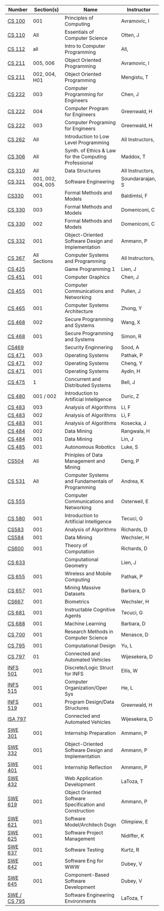| **Number** | **Section(s)** | **Name** | **Instructor** |
|------------|----------------|----------|----------------|
| [CS 100](../pdf_html/Fall2019/CS_100AvramovicI001.html) | 001 | Principles of Computing | Avramovic, I |
| [CS 110](../pdf_html/Fall2019/CS_110OttenJAll.html) | All | Essentials of Computer Science | Otten, J |
| [CS 112](../pdf_html/Fall2019/CS_112Allall.html) | all | Intro to Computer Programming | All, |
| [CS 211](../pdf_html/Fall2019/CS_211AvramovicI005_006.html) | 005, 006 | Object Oriented Programming | Avramovic, I |
| [CS 211](../pdf_html/Fall2019/CS_211MengistuT002_004_H01.pdf) | 002, 004, H01 | Object Oriented Programming | Mengistu, T |
| [CS 222](../pdf_html/Fall2019/CS_222ChenJ003.html) | 003 | Computer Programming for Engineers | Chen, J |
| [CS 222](../pdf_html/Fall2019/CS_222GreenwaldH004.pdf) | 004 | Computer Program for Engineers | Greenwald, H |
| [CS 222](../pdf_html/Fall2019/INFS_519GreenwaldH002.pdf) | 003 | Computer Programing for Engineers | Greenwald, H |
| [CS 262](../pdf_html/Fall2019/CS_262All_InstructorsAll.html) | All | Introduction to Low Level Programming | All Instructors, |
| [CS 306](../pdf_html/Fall2019/CS_306MaddoxTAll.html) | All | Synth. of Ethics & Law for the Computing Professional | Maddox, T |
| [CS 310](../pdf_html/Fall2019/CS_310All_InstructorsAll.html) | All | Data Structures | All Instructors, |
| [CS 321](../pdf_html/Fall2019/CS_321SoundararajanS001_002_004_005.pdf) | 001, 002, 004, 005 | Software Engineering | Soundararajan, S |
| [CS330](../pdf_html/Fall2019/CS330BaldimtsiF001.pdf) | 001 | Formal Methods and Models | Baldimtsi, F |
| [CS 330](../pdf_html/Fall2019/CS_330DomeniconiC003.html) | 003 | Formal Methods and Models | Domeniconi, C |
| [CS 330](../pdf_html/Fall2019/CS_330DomeniconiC002.html) | 002 | Formal Methods and Models | Domeniconi, C |
| [CS 332](../pdf_html/Fall2019/CS_332AmmannP001.html) | 001 | Object-Oriented Software Design and Implementation | Ammann, P |
| [CS 367](../pdf_html/Fall2019/CS_367All_InstructorsAll_Sections.html) | All Sections | Computer Systems and Programming | All Instructors, |
| [CS 425](../pdf_html/Fall2019/Game_Programming_1LienJ.html) |  | Game Programming 1 | Lien, J |
| [CS 451](../pdf_html/Fall2019/CS_451ChenJ001.html) | 001 | Computer Graphics | Chen, J |
| [CS 455](../pdf_html/Fall2019/CS_455PullenJ001.pdf) | 001 | Computer Communications and Networking | Pullen, J |
| [CS 465](../pdf_html/Fall2019/CS465ZhongY001.html) | 001 | Computer Systems Architecture | Zhong, Y |
| [CS 468](../pdf_html/Fall2019/CS_468WangX002.html) | 002 | Secure Programming and Systems | Wang, X |
| [CS 468](../pdf_html/Fall2019/CS_468SimonR001.html) | 001 | Secure Programming and Systems | Simon, R |
| [CS469](../pdf_html/Fall2019/CS469SoodA.html) |  | Security Enginnering | Sood, A |
| [CS 471](../pdf_html/Fall2019/CS_471PathakP003.pdf) | 003 | Operating Systems | Pathak, P |
| [CS 471](../pdf_html/Fall2019/CS_471ChengY002.html) | 002 | Operating Systems | Cheng, Y |
| [CS 471](../pdf_html/Fall2019/CS_471AydinH001.html) | 001 | Operating Systems | Aydin, H |
| [CS 475](../pdf_html/Fall2019/CS_475BellJ1.pdf) | 1 | Concurrent and Distributed Systems | Bell, J |
| [CS 480](../pdf_html/Fall2019/002.html) | 001 / 002 | Introduction to Artificial Intelligence | Duric, Z |
| [CS 483](../pdf_html/Fall2019/CS_483LiF003.pdf) | 003 | Analysis of Algorithms | Li, F |
| [CS 483](../pdf_html/Fall2019/CS_483LiF002.pdf) | 002 | Analysis of Algorithms | Li, F |
| [CS 483](../pdf_html/Fall2019/CS_483KoseckaJ001.html) | 001 | Analysis of Algorithms | Kosecka, J |
| [CS 484](../pdf_html/Fall2019/CS_484RangwalaH002.html) | 002 | Data Mining | Rangwala, H |
| [CS 484](../pdf_html/Fall2019/CS_484LinJ001.html) | 001 | Data Mining | Lin, J |
| [CS 485](../pdf_html/Fall2019/CS_485LukeS001.html) | 001 | Autonomous Robotics | Luke, S |
| [CS504](../pdf_html/Fall2019/CS504DengPAll.pdf) | All | Priniples of Data Management and Mining | Deng, P |
| [CS 531](../pdf_html/Fall2019/CS_531AndreaKAll.html) | All | Computer Systems and Fundamentals of Programming | Andrea, K |
| [CS 555](../pdf_html/Fall2019/CS_555OsterweilE.pdf) |  | Computer Communications and Networking | Osterweil, E |
| [CS 580](../pdf_html/Fall2019/CS_580TecuciG001.pdf) | 001 | Introduction to Artificial Intelligence | Tecuci, G |
| [CS583](../pdf_html/Fall2019/CS583RichardsD001.html) | 001 | Analysis of Algorithms | Richards, D |
| [CS584](../pdf_html/Fall2019/CS584WechslerH001.pdf) | 001 | Data Mining | Wechsler, H |
| [CS600](../pdf_html/Fall2019/CS600RichardsD001.html) | 001 | Theory of Computation | Richards, D |
| [CS 633](../pdf_html/Fall2019/CS633LienJ.html) |  | Computational Geometry | Lien, J |
| [CS 655](../pdf_html/Fall2019/CS_655PathakP001.pdf) | 001 | Wireless and Mobile Computing | Pathak, P |
| [CS 657](../pdf_html/Fall2019/CS_657BarbaraD001.html) | 001 | Mining Massive Datasets | Barbara, D |
| [CS667](../pdf_html/Fall2019/CS667WechslerH001.pdf) | 001 | Biometrics | Wechsler, H |
| [CS 681](../pdf_html/Fall2019/CS_681TecuciG001.pdf) | 001 | Instructable Cognitive Agents | Tecuci, G |
| [CS 688](../pdf_html/Fall2019/CS_688BarbaraD001.html) | 001 | Machine Learning | Barbara, D |
| [CS 700](../pdf_html/Fall2019/CS_700MenasceD001.html) | 001 | Research Methods in Computer Science | Menasce, D |
| [CS 795](../pdf_html/Fall2019/CS_795YuL001.pdf) | 001 | Computational Design | Yu, L |
| [CS 797](../pdf_html/Fall2019/CS_797WijesekeraD01.pdf) | 01 | Connected and Automated Vehicles | Wijesekera, D |
| [INFS 501](../pdf_html/Fall2019/INFS_501EllisW001.pdf) | 001 | Discrete/Logic Struct for INFS | Ellis, W |
| [INFS 515](../pdf_html/Fall2019/INFS_515HeL001.pdf) | 001 | Computer Organization/Oper Sys | He, L |
| [INFS 519](../pdf_html/Fall2019/INFS_519GreenwaldH001.pdf) | 001 | Program Design/Data Structures | Greenwald, H |
| [ISA 797](../pdf_html/Fall2019/ISA_797WijesekeraD.pdf) |  | Connected and Automated Vehicles | Wijesekera, D |
| [SWE 301](../pdf_html/Fall2019/SWE_301AmmannP001.html) | 001 | Internship Preparation | Ammann, P |
| [SWE 332](../pdf_html/Fall2019/SWE_332AmmannP001.html) | 001 | Object-Oriented Software Design and Implementation | Ammann, P |
| [SWE 401](../pdf_html/Fall2019/SWE_401AmmannP001.html) | 001 | Internship Reflection | Ammann, P |
| [SWE 432](../pdf_html/Fall2019/SWE_432LaTozaT.pdf) |  | Web Application Development | LaToza, T |
| [SWE 619](../pdf_html/Fall2019/SWE_619AmmannP001.html) | 001 | Object Oriented Software Specification and Construction | Ammann, P |
| [SWE 621](../pdf_html/Fall2019/SWE_621OlimpiewE001.pdf) | 001 | Software Model/Architech Dsgn | Olimpiew, E |
| [SWE 625](../pdf_html/Fall2019/SWE_625NidifferK001.pdf) | 001 | Software Project Management | Nidiffer, K |
| [SWE 637](../pdf_html/Fall2019/SWE_637KurtzR001.pdf) | 001 | Software Testing | Kurtz, R |
| [SWE 642](../pdf_html/Fall2019/SWE_642DubeyV001.pdf) | 001 | Software Eng for WWW | Dubey, V |
| [SWE 645](../pdf_html/Fall2019/SWE_645DubeyV001.pdf) | 001 | Component-Based Software Development | Dubey, V |
| [SWE / CS 795](../pdf_html/Fall2019/CS_795LaTozaT.pdf) |  | Software Engineering Environments | LaToza, T |
